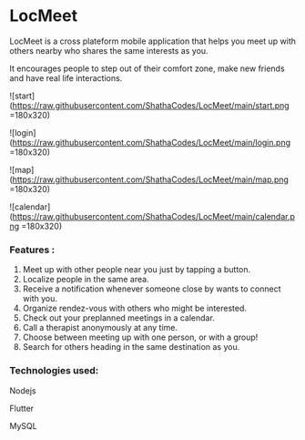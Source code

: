 # LocMeet

LocMeet is a cross plateform mobile application that helps you meet up with others nearby who shares the same interests as you.

It encourages people to step out of their comfort zone, make new friends and have real life interactions.

![start](https://raw.githubusercontent.com/ShathaCodes/LocMeet/main/start.png =180x320)

![login](https://raw.githubusercontent.com/ShathaCodes/LocMeet/main/login.png =180x320)

![map](https://raw.githubusercontent.com/ShathaCodes/LocMeet/main/map.png =180x320)

![calendar](https://raw.githubusercontent.com/ShathaCodes/LocMeet/main/calendar.png =180x320)


### Features :
1. Meet up with other people near you just by tapping a button.
2. Localize people in the same area.
3. Receive a notification whenever someone close by wants to connect with you.
4. Organize rendez-vous with others who might be interested.
5. Check out your preplanned meetings in a calendar.
6. Call a therapist anonymously at any time.
7. Choose between meeting up with one person, or with a group!
8. Search for others heading in the same destination as you.

### Technologies used: 
Nodejs 

Flutter 

MySQL
